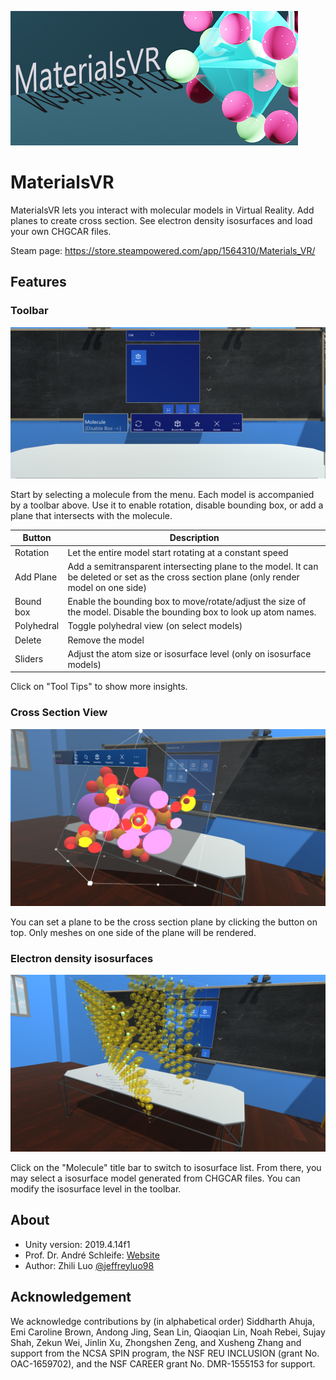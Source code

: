 ![MaterialsVR](Images/header.png)

# MaterialsVR

MaterialsVR lets you interact with molecular models in Virtual Reality. Add planes to create cross section. See electron density isosurfaces and load your own CHGCAR files.

Steam page: https://store.steampowered.com/app/1564310/Materials_VR/

## Features

### Toolbar

![Menu](Images/Menu.png)

Start by selecting a molecule from the menu. Each model is accompanied by a toolbar above. Use it to enable rotation, disable bounding box, or add a plane that intersects with the molecule.

| Button     | Description                                                                                                                                |
|------------|--------------------------------------------------------------------------------------------------------------------------------------------|
| Rotation   | Let the entire model start rotating at a constant speed                                                                                    |
| Add Plane  | Add a semitransparent intersecting plane to the model. It can be deleted or set as the cross section plane (only render model on one side) |
| Bound box  | Enable the bounding box to move/rotate/adjust the size of the model. Disable the bounding box to look up atom names.                       |
| Polyhedral | Toggle polyhedral view (on select models)                                                                                                  |
| Delete     | Remove the model                                                                                                                           |
| Sliders    | Adjust the atom size or isosurface level (only on isosurface models)                                                                       |

Click on "Tool Tips" to show more insights.

### Cross Section View

![CrossSection](Images/CrossSection.png)

You can set a plane to be the cross section plane by clicking the button on top. Only meshes on one side of the plane will be rendered.

### Electron density isosurfaces

![Isosurface](Images/Isosurface.png)

Click on the "Molecule" title bar to switch to isosurface list. From there, you may select a isosurface model generated from CHGCAR files. You can modify the isosurface level in the toolbar.

## About
- Unity version: 2019.4.14f1
- Prof. Dr. André Schleife: [Website](http://schleife.matse.illinois.edu)
- Author: Zhili Luo [@jeffreyluo98](https://github.com/jeffreyluo98)

## Acknowledgement
We acknowledge contributions by (in alphabetical order) Siddharth Ahuja, Emi Caroline Brown, Andong Jing, Sean Lin, Qiaoqian Lin, Noah Rebei, Sujay Shah, Zekun Wei, Jinlin Xu, Zhongshen Zeng, and Xusheng Zhang and support from the NCSA SPIN program, the NSF REU INCLUSION (grant No. OAC-1659702), and the NSF CAREER grant No. DMR-1555153 for support.
